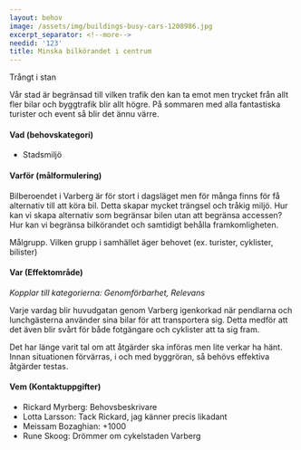 ```yaml
---
layout: behov
image: /assets/img/buildings-busy-cars-1208986.jpg
excerpt_separator: <!--more-->
needid: '123'
title: Minska bilkörandet i centrum
---
```

Trångt i stan
 <!--more-->
Vår stad är begränsad till vilken trafik den kan ta emot men trycket från allt fler bilar och byggtrafik blir allt högre. På sommaren med alla fantastiska turister och event så blir det ännu värre.

#### Vad (behovskategori)

- Stadsmiljö

#### Varför (målformulering)

Bilberoendet i Varberg är för stort i dagsläget men för många finns för få alternativ till att köra bil. Detta skapar mycket trängsel och tråkig miljö. Hur kan vi skapa alternativ som begränsar bilen utan att begränsa accessen? Hur kan vi begränsa bilkörandet och samtidigt behålla framkomligheten.

Målgrupp. Vilken grupp i samhället äger behovet (ex. turister, cyklister, bilister)

#### Var (Effektområde)

*Kopplar till kategorierna: Genomförbarhet, Relevans*

Varje vardag blir huvudgatan genom Varberg igenkorkad när pendlarna och lunchgästerna använder sina bilar för att transportera sig. Detta medför att det även blir svårt för både fotgängare och cyklister att ta sig fram.

Det har länge varit tal om att åtgärder ska införas men lite verkar ha hänt. Innan situationen förvärras, i och med byggröran, så behövs effektiva åtgärder testas.

#### Vem (Kontaktuppgifter)

- Rickard Myrberg: Behovsbeskrivare
- Lotta Larsson: Tack Rickard, jag känner precis likadant
- Meissam Bozaghian: +1000
- Rune Skoog: Drömmer om cykelstaden Varberg
